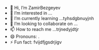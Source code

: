 - 👋 Hi, I’m ZamirBezgeyev
- 👀 I’m interested in ...
- 🌱 I’m currently learning ...tyhsdgbnuyjnh
- 💞️ I’m looking to collaborate on ...
- 📫 How to reach me ...trjnedyjdtjr
- 😄 Pronouns: .
- ⚡ Fun fact: fvijdfjgsdrjigv
<!---
ZamirBezgeyev/ZamirBezgeyev is a ✨ special ✨ repository because its `README.md` (this file) appears on your GitHub profile.
You can click the Preview link to take a look at your changes.
--->
